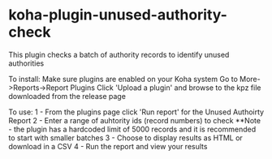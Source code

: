 # koha-plugin-unused-authority-check
This plugin checks a batch of authority records to identify unused authorities

To install:
Make sure plugins are enabled on your Koha
system
Go to More->Reports->Report Plugins
Click 'Upload a plugin' and browse to the kpz file downloaded from the release page

To use:
1 - From the plugins page click 'Run report' for the Unused Authoirty Report
2 - Enter a range of auhtority ids (record numbers) to check
**Note - the plugin has a hardcoded limit of 5000 records and it is recommended to start with smaller batches
3 - Choose to display results as HTML or download in a CSV
4 - Run the report and view your results


